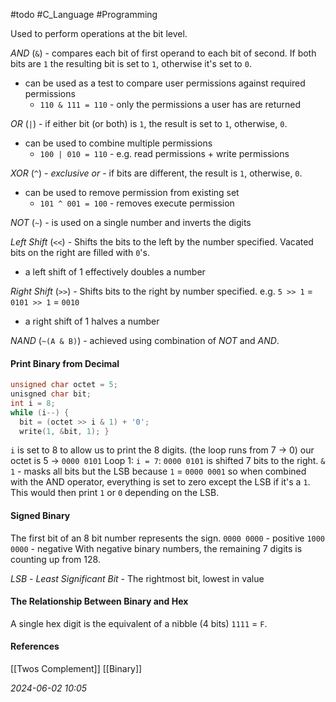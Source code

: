 #todo #C_Language #Programming 

Used to perform operations at the bit level.

_AND_ (`&`) - compares each bit of first operand to each bit of second. If both bits are `1` the resulting bit is set to `1`, otherwise it's set to `0`.
- can be used as a test to compare user permissions against required permissions
	- `110 & 111 = 110` - only the permissions a user has are returned 

_OR_ (`|`) - if either bit (or both) is `1`, the result is set to `1`, otherwise, `0`.
- can be used to combine multiple permissions
	- `100 | 010 = 110` - e.g. read permissions + write permissions

_XOR_ (`^`) - _exclusive or_ - if bits are different, the result is `1`, otherwise, `0`.
- can be used to remove permission from existing set
	- `101 ^ 001 = 100` - removes execute permission

_NOT_ (`~`) - is used on a single number and inverts the digits

_Left Shift_ (`<<`) - Shifts the bits to the left by the number specified. Vacated bits on the right are filled with `0`'s.
- a left shift of 1 effectively doubles a number

_Right Shift_ (`>>`) - Shifts bits to the right by number specified.
	e.g. `5 >> 1` = `0101 >> 1` = `0010`
- a right shift of 1 halves a number

_NAND_ (`~(A & B)`) - achieved using combination of _NOT_ and _AND_.
#### Print Binary from Decimal

```C
unsigned char octet = 5;
unisgned char bit;
int i = 8;
while (i--) {
  bit = (octet >> i & 1) + '0';
  write(1, &bit, 1); }
```

`i` is set to 8 to allow us to print the 8 digits. (the loop runs from 7 -> 0)
our octet is 5 -> `0000 0101`
Loop 1: `i = 7`: `0000 0101` is shifted 7 bits to the right.
	`& 1` - masks all bits but the LSB because `1` = `0000 0001` so when combined with the AND operator, everything is set to zero except the LSB if it's a `1`.
This would then print `1` or `0` depending on the LSB.
#### Signed Binary
The first bit of an 8 bit number represents the sign.
`0000 0000` - positive
`1000 0000` - negative
With negative binary numbers, the remaining 7 digits is counting up from 128.

_LSB_ - _Least Significant Bit_ - The rightmost bit, lowest in value

#### The Relationship Between Binary and Hex
A single hex digit is the equivalent of a nibble (4 bits) `1111` = `F`.

#### References
[[Twos Complement]]
[[Binary]]

_2024-06-02 10:05_